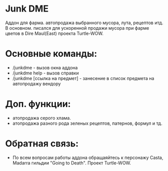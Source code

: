 # Junk DME
Аддон для фарма. автопродажа выбранного мусора, лута, рецептов итд. В основном. писался для ускоренной продажи мусора при фарме цветов в Dire Maul(East) проекта Turtle-WOW.
# Основные команды:
- /junkdme - вызов окна аддона
- /junkdme help - вызов справки
- /junkdme [ссылка на предмет] - занесение в список предмета на автопродажу вендору
# Доп. функции:
- атопродажа серого хлама. 
- атопродажа разного рода зеленых рецептов, патернов, формул и тд.
# Обратная связь:
- По всем вопросам работы аддона обращаяйтесь к персонажу Casta, Madarra гильдии "Going to Death". Проект Turtle-WOW.
